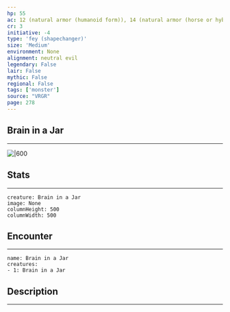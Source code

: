 ```yaml
---
hp: 55
ac: 12 (natural armor (humanoid form)), 14 (natural armor (horse or hybrid form))
cr: 3
initiative: -4
type: 'fey (shapechanger)'    
size: 'Medium'
environment: None
alignment: neutral evil
legendary: False
lair: False
mythic: False
regional: False
tags: ['monster']
source: "VRGR"
page: 278
---
```


## Brain in a Jar
---

![|600](D:/Program%20Files/5e.tools/img/bestiary/VRGR/Brain%20in%20a%20Jar.jpg)

## Stats
---

```statblock
creature: Brain in a Jar
image: None
columnHeight: 500
columnWidth: 500
```

## Encounter
---

```encounter-table
name: Brain in a Jar
creatures:
- 1: Brain in a Jar
```

## Description
---




